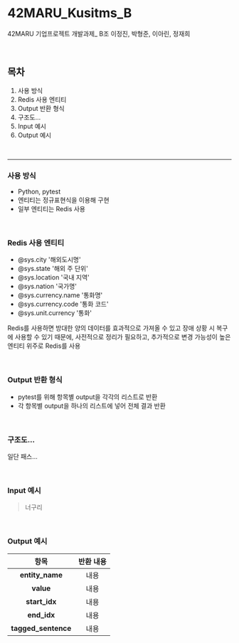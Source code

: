# 42MARU_Kusitms_B
42MARU 기업프로젝트 개발과제_ B조 이정진, 박형준, 이아린, 정재희

<br>

## 목차
1. 사용 방식
2. Redis 사용 엔티티
3. Output 반환 형식
4. 구조도...
5. Input 예시
6. Output 예시


<br>

---


### 사용 방식
- Python, pytest
- 엔티티는 정규표현식을 이용해 구현
- 일부 엔티티는 Redis 사용

<br>

### Redis 사용 엔티티
- @sys.city '해외도시명'
- @sys.state '해외 주 단위'
- @sys.location '국내 지역'
- @sys.nation '국가명'
- @sys.currency.name '통화명'
- @sys.currency.code '통화 코드'
- @sys.unit.currency '통화'

Redis를 사용하면 방대한 양의 데이터를 효과적으로 가져올 수 있고 장애 상황 시 복구에 사용할 수 있기 때문에,
사전적으로 정리가 필요하고, 추가적으로 변경 가능성이 높은 엔티티 위주로 Redis를 사용

<br>


### Output 반환 형식
- pytest를 위해 항목별 output을 각각의 리스트로 반환
- 각 항목별 output을 하나의 리스트에 넣어 전체 결과 반환

<br>

### 구조도...
일단 패스...

<br>

### Input 예시
> 너구리

<br>

### Output 예시
|항목|반환 내용|
|:---:|:---:|
|**entity_name**|내용|
|**value**|내용|
|**start_idx**|내용|
|**end_idx**|내용|
|**tagged_sentence**|내용|


